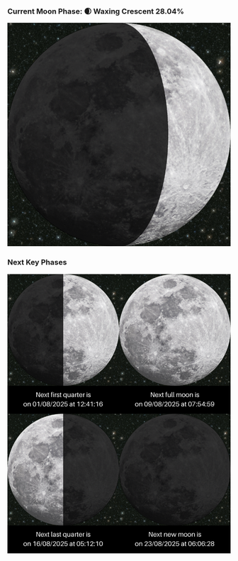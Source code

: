 ### Current Moon Phase: 🌒 Waxing Crescent 28.04%
![Moon Phase](moonphase.png)
### Next Key Phases
![Gallery](gallery.png)